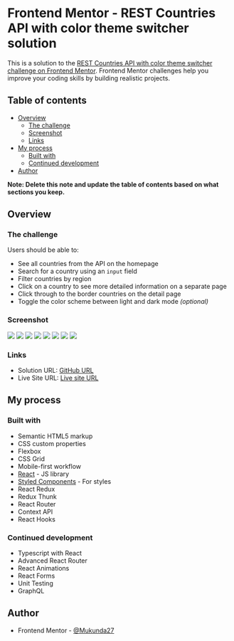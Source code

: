 # Frontend Mentor - REST Countries API with color theme switcher solution

This is a solution to the [REST Countries API with color theme switcher challenge on Frontend Mentor](https://www.frontendmentor.io/challenges/rest-countries-api-with-color-theme-switcher-5cacc469fec04111f7b848ca). Frontend Mentor challenges help you improve your coding skills by building realistic projects.

## Table of contents

- [Overview](#overview)
  - [The challenge](#the-challenge)
  - [Screenshot](#screenshot)
  - [Links](#links)
- [My process](#my-process)
  - [Built with](#built-with)
  - [Continued development](#continued-development)
- [Author](#author)

**Note: Delete this note and update the table of contents based on what sections you keep.**

## Overview

### The challenge

Users should be able to:

- See all countries from the API on the homepage
- Search for a country using an `input` field
- Filter countries by region
- Click on a country to see more detailed information on a separate page
- Click through to the border countries on the detail page
- Toggle the color scheme between light and dark mode _(optional)_

### Screenshot

![](./screenshots/desktop-home-light.png)
![](./screenshots/desktop-home-dark.png)
![](./screenshots/desktop-detail-light.png)
![](./screenshots/desktop-detail-dark.png)
![](./screenshots/mobile-home-light.png)
![](./screenshots/mobile-home-dark.png)
![](./screenshots/mobile-detail-light.png)
![](./screenshots/mobile-detail-dark.png)

### Links

- Solution URL: [GitHub URL](https://github.com/Mukunda27/countries-api)
- Live Site URL: [Live site URL](https://countries-api-mukunda.netlify.app)

## My process

### Built with

- Semantic HTML5 markup
- CSS custom properties
- Flexbox
- CSS Grid
- Mobile-first workflow
- [React](https://reactjs.org/) - JS library
- [Styled Components](https://styled-components.com/) - For styles
- React Redux
- Redux Thunk
- React Router
- Context API
- React Hooks

### Continued development

- Typescript with React
- Advanced React Router
- React Animations
- React Forms
- Unit Testing
- GraphQL

## Author

- Frontend Mentor - [@Mukunda27](https://www.frontendmentor.io/profile/Mukunda27)
